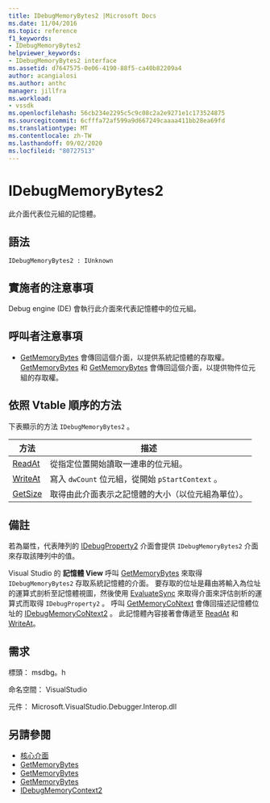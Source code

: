 ```yaml
---
title: IDebugMemoryBytes2 |Microsoft Docs
ms.date: 11/04/2016
ms.topic: reference
f1_keywords:
- IDebugMemoryBytes2
helpviewer_keywords:
- IDebugMemoryBytes2 interface
ms.assetid: d7647575-0e06-4190-88f5-ca40b82209a4
author: acangialosi
ms.author: anthc
manager: jillfra
ms.workload:
- vssdk
ms.openlocfilehash: 56cb234e2295c5c9c08c2a2e9271e1c173524875
ms.sourcegitcommit: 6cfffa72af599a9d667249caaaa411bb28ea69fd
ms.translationtype: MT
ms.contentlocale: zh-TW
ms.lasthandoff: 09/02/2020
ms.locfileid: "80727513"
---
```

# <a name="idebugmemorybytes2"></a>IDebugMemoryBytes2
此介面代表位元組的記憶體。

## <a name="syntax"></a>語法

```
IDebugMemoryBytes2 : IUnknown
```

## <a name="notes-for-implementers"></a>實施者的注意事項
 Debug engine (DE) 會執行此介面來代表記憶體中的位元組。

## <a name="notes-for-callers"></a>呼叫者注意事項
- [GetMemoryBytes](../../../extensibility/debugger/reference/idebugprogram2-getmemorybytes.md) 會傳回這個介面，以提供系統記憶體的存取權。 [GetMemoryBytes](../../../extensibility/debugger/reference/idebugproperty2-getmemorybytes.md) 和 [GetMemoryBytes](../../../extensibility/debugger/reference/idebugreference2-getmemorybytes.md) 會傳回這個介面，以提供物件位元組的存取權。

## <a name="methods-in-vtable-order"></a>依照 Vtable 順序的方法
 下表顯示的方法 `IDebugMemoryBytes2` 。

|方法|描述|
|------------|-----------------|
|[ReadAt](../../../extensibility/debugger/reference/idebugmemorybytes2-readat.md)|從指定位置開始讀取一連串的位元組。|
|[WriteAt](../../../extensibility/debugger/reference/idebugmemorybytes2-writeat.md)|寫入 `dwCount` 位元組，從開始 `pStartContext` 。|
|[GetSize](../../../extensibility/debugger/reference/idebugmemorybytes2-getsize.md)|取得由此介面表示之記憶體的大小（以位元組為單位）。|

## <a name="remarks"></a>備註
 若為屬性，代表陣列的 [IDebugProperty2](../../../extensibility/debugger/reference/idebugproperty2.md) 介面會提供 `IDebugMemoryBytes2` 介面來存取該陣列中的值。

 Visual Studio 的 **記憶體 View** 呼叫 [GetMemoryBytes](../../../extensibility/debugger/reference/idebugprogram2-getmemorybytes.md) 來取得 `IDebugMemoryBytes2` 存取系統記憶體的介面。 要存取的位址是藉由將輸入為位址的運算式剖析至記憶體視圖，然後使用 [EvaluateSync](../../../extensibility/debugger/reference/idebugexpression2-evaluatesync.md) 來取得介面來評估剖析的運算式而取得 `IDebugProperty2` 。 呼叫 [GetMemoryCoNtext](../../../extensibility/debugger/reference/idebugproperty2-getmemorycontext.md) 會傳回描述記憶體位址的 [IDebugMemoryCoNtext2](../../../extensibility/debugger/reference/idebugmemorycontext2.md) 。 此記憶體內容接著會傳遞至 [ReadAt](../../../extensibility/debugger/reference/idebugmemorybytes2-readat.md) 和 [WriteAt](../../../extensibility/debugger/reference/idebugmemorybytes2-writeat.md)。

## <a name="requirements"></a>需求
 標頭： msdbg。h

 命名空間： VisualStudio

 元件： Microsoft.VisualStudio.Debugger.Interop.dll

## <a name="see-also"></a>另請參閱
- [核心介面](../../../extensibility/debugger/reference/core-interfaces.md)
- [GetMemoryBytes](../../../extensibility/debugger/reference/idebugprogram2-getmemorybytes.md)
- [GetMemoryBytes](../../../extensibility/debugger/reference/idebugproperty2-getmemorybytes.md)
- [GetMemoryBytes](../../../extensibility/debugger/reference/idebugreference2-getmemorybytes.md)
- [IDebugMemoryContext2](../../../extensibility/debugger/reference/idebugmemorycontext2.md)
